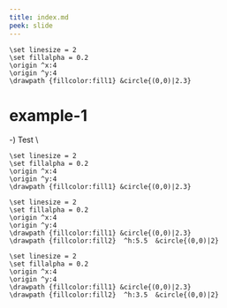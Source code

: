 ```yaml
---
title: index.md
peek: slide
---
```

```img{frame,viewport:12 7,background:grid,id:a,width:30}
\set linesize = 2
\set fillalpha = 0.2
\origin ^x:4
\origin ^y:4
\drawpath {fillcolor:fill1} &circle{(0,0)|2.3}
```

# example-1  

-) Test
\\
```img{frame,viewport:12 7,background:grid,id:a,width:30}
\set linesize = 2
\set fillalpha = 0.2
\origin ^x:4
\origin ^y:4
\drawpath {fillcolor:fill1} &circle{(0,0)|2.3}
```
```img{frame,viewport:12 7,background:grid,id:b,width:30}
\set linesize = 2
\set fillalpha = 0.2
\origin ^x:4
\origin ^y:4
\drawpath {fillcolor:fill1} &circle{(0,0)|2.3}
\drawpath {fillcolor:fill2}  ^h:5.5  &circle{(0,0)|2}
```
```img{frame,viewport:12 7,background:grid,id:c,width:30}
\set linesize = 2
\set fillalpha = 0.2
\origin ^x:4
\origin ^y:4
\drawpath {fillcolor:fill1} &circle{(0,0)|2.3}
\drawpath {fillcolor:fill2}  ^h:3.5  &circle{(0,0)|2}
```
